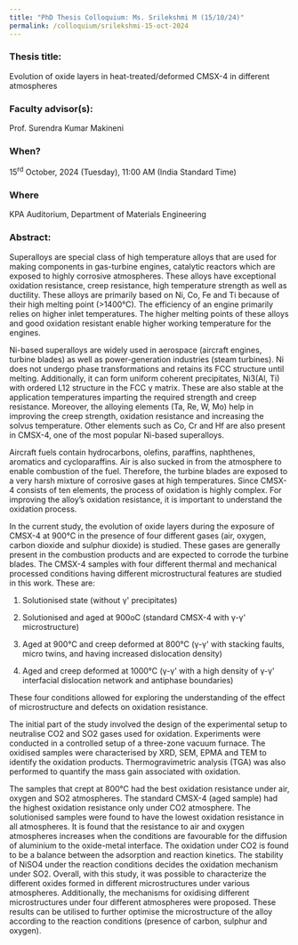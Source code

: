 ```yaml
---
title: "PhD Thesis Colloquium: Ms. Srilekshmi M (15/10/24)"
permalink: /colloquium/srilekshmi-15-oct-2024
---
```

### Thesis title:
Evolution of oxide layers in heat-treated/deformed CMSX-4 in different  atmospheres

### Faculty advisor(s):
Prof. Surendra Kumar Makineni

### When?
15<sup>rd</sup> October, 2024 (Tuesday), 11:00 AM (India Standard Time)

### Where
KPA Auditorium, Department of Materials Engineering

### Abstract:
Superalloys are special class of high temperature alloys that are used  for making components in gas-turbine engines, catalytic reactors which  are exposed to highly corrosive atmospheres. These alloys have  exceptional oxidation resistance, creep resistance, high temperature  strength as well as ductility. These alloys are primarily based on Ni,  Co, Fe and Ti because of their high melting point (>1400°C). The  efficiency of an engine primarily relies on higher inlet temperatures.  The higher melting points of these alloys and good oxidation resistant  enable higher working temperature for the engines.

 Ni-based superalloys are widely used in aerospace (aircraft engines,  turbine blades) as well as power-generation industries (steam turbines).  Ni does not undergo phase transformations and retains its FCC structure  until melting. Additionally, it can form uniform coherent precipitates,  Ni3(Al, Ti) with ordered L12 structure in the FCC γ matrix. These are  also stable at the application temperatures imparting the required  strength and creep resistance. Moreover, the alloying elements (Ta, Re,  W, Mo) help in improving the creep strength, oxidation resistance and  increasing the solvus temperature. Other elements such as Co, Cr and Hf  are also present in CMSX-4, one of the most popular Ni-based  superalloys.

 Aircraft fuels contain hydrocarbons, olefins, paraffins, naphthenes,  aromatics and cycloparaffins. Air is also sucked in from the atmosphere  to enable combustion of the fuel. Therefore, the turbine blades are  exposed to a very harsh mixture of corrosive gases at high temperatures.  Since CMSX-4 consists of ten elements, the process of oxidation is  highly complex. For improving the alloy’s oxidation resistance, it is  important to understand the oxidation process.

 In the current study, the evolution of oxide layers during the exposure  of CMSX-4 at 900°C in the presence of four different gases (air, oxygen,  carbon dioxide and sulphur dioxide) is studied. These gases are  generally present in the combustion products and are expected to corrode  the turbine blades. The CMSX-4 samples with four different thermal and  mechanical processed conditions having different microstructural  features are studied in this work. These are:

 1. Solutionised state (without γ' precipitates)

 2. Solutionised and aged at 900oC (standard CMSX-4 with γ-γ'  microstructure)

 3. Aged at 900°C and creep deformed at 800°C (γ-γ' with stacking faults,  micro twins, and having increased dislocation density)

 4. Aged and creep deformed at 1000°C (γ-γ' with a high density of γ-γ'  interfacial dislocation network and antiphase boundaries)

 These four conditions allowed for exploring the understanding of the  effect of microstructure and defects on oxidation resistance.

 The initial part of the study involved the design of the experimental  setup to neutralise CO2 and SO2 gases used for oxidation. Experiments  were conducted in a controlled setup of a three-zone vacuum furnace. The  oxidised samples were characterised by XRD, SEM, EPMA and TEM to  identify the oxidation products. Thermogravimetric analysis (TGA) was  also performed to quantify the mass gain associated with oxidation.

 The samples that crept at 800°C had the best oxidation resistance under  air, oxygen and SO2 atmospheres. The standard CMSX-4 (aged sample) had  the highest oxidation resistance only under CO2 atmosphere. The solutionised samples were found to have the lowest oxidation resistance  in all atmospheres. It is found that the resistance to air and oxygen  atmospheres increases when the conditions are favourable for the  diffusion of aluminium to the oxide-metal interface. The oxidation under  CO2 is found to be a balance between the adsorption and reaction  kinetics. The stability of NiSO4 under the reaction conditions decides  the oxidation mechanism under SO2. Overall, with this study, it was  possible to characterize the different oxides formed in different  microstructures under various atmospheres. Additionally, the mechanisms  for oxidising different microstructures under four different atmospheres  were proposed. These results can be utilised to further optimise the  microstructure of the alloy according to the reaction conditions  (presence of carbon, sulphur and oxygen).